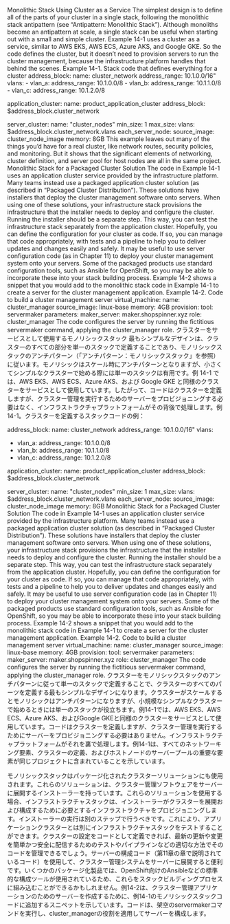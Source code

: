 Monolithic Stack Using Cluster as a Service The simplest design is to define all of the parts of your cluster in a single stack, following the monolithic stack antipattern (see “Antipattern: Monolithic Stack”). Although monoliths become an antipattern at scale, a single stack can be useful when starting out with a small and simple cluster. Example 14-1 uses a cluster as a service, similar to AWS EKS, AWS ECS, Azure AKS, and Google GKE. So the code defines the cluster, but it doesn’t need to provision servers to run the cluster management, because the infrastructure platform handles that behind the scenes. Example 14-1. Stack code that defines everything for a cluster address_block:
name: cluster_network
address_range: 10.1.0.0/16"
vlans: - vlan_a:
address_range: 10.1.0.0/8 - vlan_b:
address_range: 10.1.1.0/8 - vlan_c:
address_range: 10.1.2.0/8

application_cluster:
name: product_application_cluster
address_block: $address_block.cluster_network

server_cluster:
name: "cluster_nodes"
min_size: 1
max_size: vlans: $address_block.cluster_network.vlans
each_server_node:
source_image: cluster_node_image
memory: 8GB This example leaves out many of the things you’d have for a real cluster, like network routes, security policies, and monitoring. But it shows that the significant elements of networking, cluster definition, and server pool for host nodes are all in the same project. Monolithic Stack for a Packaged Cluster Solution The code in Example 14-1 uses an application cluster service provided by the infrastructure platform. Many teams instead use a packaged application cluster solution (as described in “Packaged Cluster Distribution”). These solutions have installers that deploy the cluster management software onto servers. When using one of these solutions, your infrastructure stack provisions the infrastructure that the installer needs to deploy and configure the cluster. Running the installer should be a separate step. This way, you can test the infrastructure stack separately from the application cluster. Hopefully, you can define the configuration for your cluster as code. If so, you can manage that code appropriately, with tests and a pipeline to help you to deliver updates and changes easily and safely. It may be useful to use server configuration code (as in Chapter 11) to deploy your cluster management system onto your servers. Some of the packaged products use standard configuration tools, such as Ansible for OpenShift, so you may be able to incorporate these into your stack building process. Example 14-2 shows a snippet that you would add to the monolithic stack code in Example 14-1 to create a server for the cluster management application. Example 14-2. Code to build a cluster management server virtual_machine:
name: cluster_manager
source_image: linux-base
memory: 4GB
provision:
tool: servermaker
parameters:
maker_server: maker.shopspinner.xyz
role: cluster_manager The code configures the server by running the fictitious servermaker command, applying the cluster_manager role.
クラスターをサービスとして使用するモノリシックスタック
最もシンプルなデザインは、クラスターのすべての部分を単一のスタックで定義することであり、モノリシックスタックのアンチパターン（「アンチパターン：モノリシックスタック」を参照）に従います。モノリシックはスケール時にアンチパターンとなりますが、小さくてシンプルなクラスターで始める際には単一のスタックは有用です。例 14-1 では、AWS EKS、AWS ECS、Azure AKS、および Google GKE と同様のクラスターをサービスとして使用しています。したがって、コードはクラスターを定義しますが、クラスター管理を実行するためのサーバーをプロビジョニングする必要はなく、インフラストラクチャプラットフォームがその背後で処理します。例 14-1。クラスターを定義するスタックコードの例：

address_block:
name: cluster_network
address_range: 10.1.0.0/16" vlans:

- vlan_a:
  address_range: 10.1.0.0/8
- vlan_b:
  address_range: 10.1.1.0/8
- vlan_c:
  address_range: 10.1.2.0/8

application_cluster:
name: product_application_cluster
address_block: $address_block.cluster_network

server_cluster:
name: "cluster_nodes"
min_size: 1
max_size:
vlans: $address_block.cluster_network.vlans
each_server_node:
source_image: cluster_node_image
memory: 8GB
Monolithic Stack for a Packaged Cluster Solution The code in Example 14-1 uses an application cluster service provided by the infrastructure platform. Many teams instead use a packaged application cluster solution (as described in “Packaged Cluster Distribution”). These solutions have installers that deploy the cluster management software onto servers. When using one of these solutions, your infrastructure stack provisions the infrastructure that the installer needs to deploy and configure the cluster. Running the installer should be a separate step. This way, you can test the infrastructure stack separately from the application cluster. Hopefully, you can define the configuration for your cluster as code. If so, you can manage that code appropriately, with tests and a pipeline to help you to deliver updates and changes easily and safely. It may be useful to use server configuration code (as in Chapter 11) to deploy your cluster management system onto your servers. Some of the packaged products use standard configuration tools, such as Ansible for OpenShift, so you may be able to incorporate these into your stack building process. Example 14-2 shows a snippet that you would add to the monolithic stack code in Example 14-1 to create a server for the cluster management application. Example 14-2. Code to build a cluster management server virtual_machine:
name: cluster_manager
source_image: linux-base
memory: 4GB
provision:
tool: servermaker
parameters:
maker_server: maker.shopspinner.xyz
role: cluster_manager The code configures the server by running the fictitious servermaker command, applying the cluster_manager role.
クラスターをモノリシックスタックのアンチパターンに従って単一のスタックで定義することで、クラスターのすべてのパーツを定義する最もシンプルなデザインになります。クラスターがスケールするとモノリシックはアンチパターンになりますが、小規模なシンプルなクラスターで始めるときには単一のスタックが役立ちます。例14-1では、AWS EKS、AWS ECS、Azure AKS、およびGoogle GKEと同様のクラスターをサービスとして使用しています。コードはクラスターを定義しますが、クラスター管理を実行するためにサーバーをプロビジョニングする必要はありません。インフラストラクチャプラットフォームがそれを裏で処理します。例14-1は、すべてのネットワーキング要素、クラスターの定義、およびホストノードのサーバープールの重要な要素が同じプロジェクトに含まれていることを示しています。

モノリシックスタックはパッケージ化されたクラスターソリューションにも使用されます。これらのソリューションは、クラスター管理ソフトウェアをサーバーに展開するインストーラーを持っています。これらのソリューションを使用する場合、インフラストラクチャスタックは、インストーラーがクラスターを展開および構成するために必要とするインフラストラクチャをプロビジョニングします。インストーラーの実行は別のステップで行うべきです。これにより、アプリケーションクラスターとは別にインフラストラクチャスタックをテストすることができます。クラスターの設定をコードとして定義できれば、最新の更新や変更を簡単かつ安全に配信するためのテストやパイプラインなどの適切な方法でそのコードを管理できるでしょう。サーバーの構成コード（第11章の章で説明されているコード）を使用して、クラスター管理システムをサーバーに展開すると便利です。いくつかのパッケージ化製品では、OpenShift向けのAnsibleなどの標準的な構成ツールが使用されているため、これらをスタックビルディングプロセスに組み込むことができるかもしれません。例14-2は、クラスター管理アプリケーションのためのサーバーを作成するために、例14-1のモノリシックスタックコードに追加するスニペットを示しています。コードは、架空のservermakerコマンドを実行し、cluster_managerの役割を適用してサーバーを構成します。